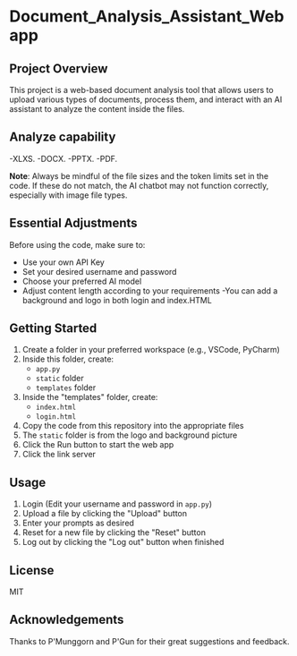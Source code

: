 # Document_Analysis_Assistant_Webapp

## Project Overview
This project is a web-based document analysis tool that allows users to upload various types of documents, process them, and interact with an AI assistant to analyze the content inside the files.

## Analyze capability
-XLXS.
-DOCX.
-PPTX.
-PDF.

**Note**: Always be mindful of the file sizes and the token limits set in the code. If these do not match, the AI chatbot may not function correctly, especially with image file types.

## Essential Adjustments
Before using the code, make sure to:
- Use your own API Key
- Set your desired username and password
- Choose your preferred AI model
- Adjust content length according to your requirements
-You can add a background and logo in both login and index.HTML

## Getting Started

1. Create a folder in your preferred workspace (e.g., VSCode, PyCharm)
2. Inside this folder, create:
   - `app.py`
   - `static` folder
   - `templates` folder
3. Inside the "templates" folder, create:
   - `index.html`
   - `login.html`
4. Copy the code from this repository into the appropriate files
5. The `static` folder is from the logo and background picture
5. Click the Run button to start the web app
6. Click the link server

## Usage

1. Login (Edit your username and password in `app.py`)
2. Upload a file by clicking the "Upload" button
3. Enter your prompts as desired
4. Reset for a new file by clicking the "Reset" button
5. Log out by clicking the "Log out" button when finished

## License
MIT

## Acknowledgements
Thanks to P'Munggorn and P'Gun for their great suggestions and feedback.
